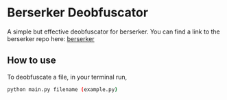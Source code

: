 
# Berserker Deobfuscator

A simple but effective deobfuscator for berserker. You can find a link to the berserker repo here: [berserker](https://github.com/billythegoat356/Berserker)
 

## How to use

To deobfuscate a file, in your terminal run,

```bash
python main.py filename (example.py)
```

